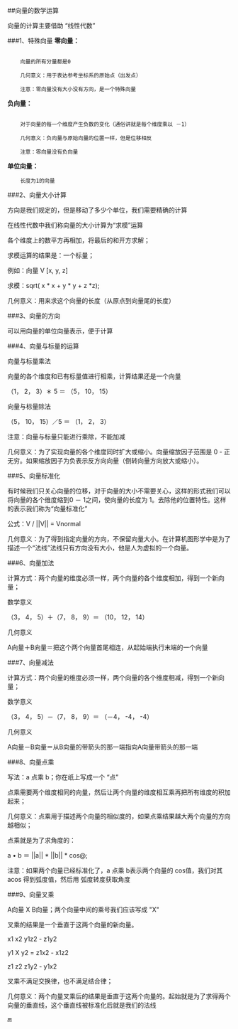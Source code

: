 ##向量的数学运算

向量的计算主要借助 “线性代数”

###1、特殊向量
**零向量：**

```

    向量的所有分量都是0

    几何意义：用于表达参考坐标系的原始点（出发点）

    注意：零向量没有大小没有方向，是一个特殊向量

```

**负向量：**

```

    对于向量的每一个维度产生负数的变化（通俗讲就是每个维度乘以 －1）

    几何意义：负向量与原始向量的位置一样，但是位移相反

    注意：零向量没有负向量

```

**单位向量：**


```
    长度为1的向量
```

###2、向量大小计算



 方向是我们规定的，但是移动了多少个单位，我们需要精确的计算



 在线性代数中我们称向量的大小计算为“求模”运算



 各个维度上的数平方再相加，将最后的和开方求解；

 求模运算的结果是：一个标量；

 例如：向量 V [x, y, z]

 求模：sqrt( x * x + y * y + z *z);

 几何意义：用来求这个向量的长度（从原点到向量尾的长度）



###3、向量的方向



 可以用向量的单位向量表示，便于计算



###4、向量与标量的运算



 向量与标量乘法

 向量的各个维度和已有标量值进行相乘，计算结果还是一个向量

 （1， 2， 3）＊ 5 ＝ （5， 10， 15）

 向量与标量除法

 （5， 10， 15）／5 ＝ （1， 2， 3）



 注意：向量与标量只能进行乘除，不能加减



 几何意义：为了实现向量的各个维度同时扩大或缩小。向量缩放因子范围是 0 - 正无穷。如果缩放因子为负表示反方向向量（倒转向量方向放大或缩小）。





###5、向量标准化

 有时候我们只关心向量的位移，对于向量的大小不需要关心，这样的形式我们可以将向量的各个维度缩到0 － 1之间，使向量的长度为 1。去除他的位置特性。这样的表示我们称为“向量标准化”



 公式：V / ||V|| = Vnormal



 几何意义：为了得到指定向量的方向，不保留向量大小。在计算机图形学中是为了描述一个“法线”法线只有方向没有大小，他是人为虚拟的一个向量。





###6、向量加法

 计算方式：两个向量的维度必须一样，两个向量的各个维度相加，得到一个新向量；



 数学意义

 （3， 4， 5）＋（7， 8， 9）＝ （10， 12， 14）



 几何意义

 A向量＋B向量＝把这个两个向量首尾相连，从起始端执行末端的一个向量



###7、向量减法

 计算方式：两个向量的维度必须一样，两个向量的各个维度相减，得到一个新向量；



 数学意义

 （3， 4， 5）－（7， 8， 9）＝ （－4， -4， -4）



 几何意义

 A向量－B向量＝从B向量的带箭头的那一端指向A向量带箭头的那一端







###8、向量点乘



 写法：a 点乘 b；你在纸上写成一个 “点”

 点乘需要两个维度相同的向量，然后让两个向量的维度相互乘再把所有维度的积加起来；

 几何意义：点乘用于描述两个向量的相似度的，如果点乘结果越大两个向量的方向越相似；



 点乘就是为了求角度的：

 a • b ＝ ||a|| * ||b|| * cos@;



 注意：如果两个向量已经标准化了，a 点乘 b表示两个向量的 cos值，我们对其 acos 得到弧度值，然后用 弧度转度获取角度





###9、向量叉乘



 A向量 X B向量；两个向量中间的乘号我们应该写成 "X"

 叉乘的结果是一个垂直于这两个向量的新向量。





 x1 x2 y1z2 - z1y2

 y1 X y2 = z1x2 - x1z2

 z1 z2 z1y2 - y1x2



 叉乘不满足交换律，也不满足结合律；



 几何意义：两个向量叉乘后的结果是垂直于这两个向量的。起始就是为了求得两个向量的垂直线，这个垂直线被标准化后就是我们的法线





🔚


